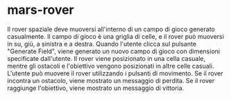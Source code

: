 # mars-rover
Il rover spaziale deve muoversi all'interno di un campo di gioco generato casualmente. 
Il campo di gioco è una griglia di celle, e il rover può muoversi in su, giù, a sinistra e a destra.
Quando l'utente clicca sul pulsante "Generate Field", viene generato un nuovo campo di gioco con dimensioni specificate dall'utente.
Il rover viene posizionato in una cella casuale, mentre gli ostacoli e l'obiettivo vengono posizionati in altre celle casuali.
L'utente può muovere il rover utilizzando i pulsanti di movimento.
Se il rover incontra un ostacolo, viene mostrato un messaggio di perdita. Se il rover raggiunge l'obiettivo, viene mostrato un messaggio di vittoria.
